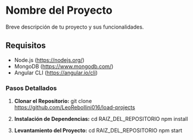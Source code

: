 # Nombre del Proyecto

Breve descripción de tu proyecto y sus funcionalidades.

## Requisitos

- Node.js (https://nodejs.org/)
- MongoDB (https://www.mongodb.com/)
- Angular CLI (https://angular.io/cli)

### Pasos Detallados

1. **Clonar el Repositorio:**
   git clone https://github.com/LeoRebollini016/load-projects

2. **Instalación de Dependencias:**
   cd RAIZ_DEL_REPOSITORIO
   npm install

3. **Levantamiento del Proyecto:**
   cd RAIZ_DEL_REPOSITORIO
   npm start